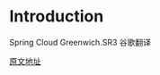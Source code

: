 # Introduction

Spring Cloud Greenwich.SR3 谷歌翻译

[原文地址](https://cloud.spring.io/spring-cloud-static/Greenwich.SR3/multi/multi_spring-cloud.html)
